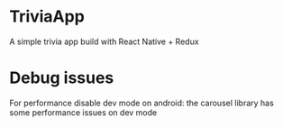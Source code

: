 # TriviaApp
A simple trivia app build with React Native + Redux

# Debug issues
For performance disable dev mode on android: the carousel library has some performance issues on dev mode
